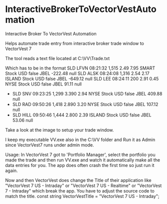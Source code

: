 InteractiveBrokerToVectorVestAutomation
=======================================

Interactive Broker To VectorVest Automation

Helps automate trade entry from interactive broker trade window to VectorVest 7

The tool reads a text file located at
C:\VV\Trade.txt

Which has to be in the format
	SLD	LFVN	08:21:32	1,515	2.49	7.95	SMART	Stock	USD	false	JBEL	-222.48	null
	SLD	ALSK	08:24:08	1,316	2.54	2.17	ISLAND	Stock	USD	false	JBEL	-649.12	null
	SLD	LEE	08:24:11	200	2.91	0.45	NYSE	Stock	USD	false	JBEL	91.11	null
+	SLD	SNV	09:23:25	1,299	3.390	2.94	NYSE	Stock	USD	false	JBEL	409.88	null
+	SLD	RAD	09:50:26	1,418	2.890	3.20	NYSE	Stock	USD	false	JBEL	107.12	null
+	SLD	HILL	09:50:46	1,444	2.800	2.39	ISLAND	Stock	USD	false	JBEL	53.06	null

Take a look at the image to setup your trade window.

I keep my executable VV.exe also in the C:\VV folder and Run it as Admin since VectorVest7 runs under admin mode.


Usage:
In VectorVest 7 got to 'Portfolio Manager', select the portfolio you made the trade and then run VV.exe and watch it automatically make all the data entries for you.
The app does often crash the first time so just run it again. 

Now and then VectorVest does change the Title of their application like "VectorVest 7 US - Intraday" or "VectorVest 7 US - Realtime" or "VectorVest 7 - Intraday" which break the app. 
You have to adjust the source code to match the title.
const string VectorVestTitle = "VectorVest 7 US - Intraday";
